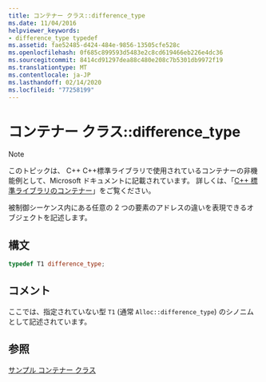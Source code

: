 ```yaml
---
title: コンテナー クラス::difference_type
ms.date: 11/04/2016
helpviewer_keywords:
- difference_type typedef
ms.assetid: fae52485-d424-484e-9856-13505cfe528c
ms.openlocfilehash: 0f685c899593d5483e2c8cd619466eb226e4dc36
ms.sourcegitcommit: 8414cd91297dea88c480e208c7b5301db9972f19
ms.translationtype: MT
ms.contentlocale: ja-JP
ms.lasthandoff: 02/14/2020
ms.locfileid: "77258199"
---
```

# <a name="container-classdifference_type"></a>コンテナー クラス::difference_type

> [!NOTE]
> このトピックは、 C++ C++標準ライブラリで使用されているコンテナーの非機能例として、Microsoft ドキュメントに記載されています。 詳しくは、「[C++ 標準ライブラリのコンテナー](../standard-library/stl-containers.md)」をご覧ください。

被制御シーケンス内にある任意の 2 つの要素のアドレスの違いを表現できるオブジェクトを記述します。

## <a name="syntax"></a>構文

```cpp
typedef T1 difference_type;
```

## <a name="remarks"></a>コメント

ここでは、指定されていない型 `T1` (通常 `Alloc::difference_type`) のシノニムとして記述されています。

## <a name="see-also"></a>参照

[サンプル コンテナー クラス](../standard-library/sample-container-class.md)
